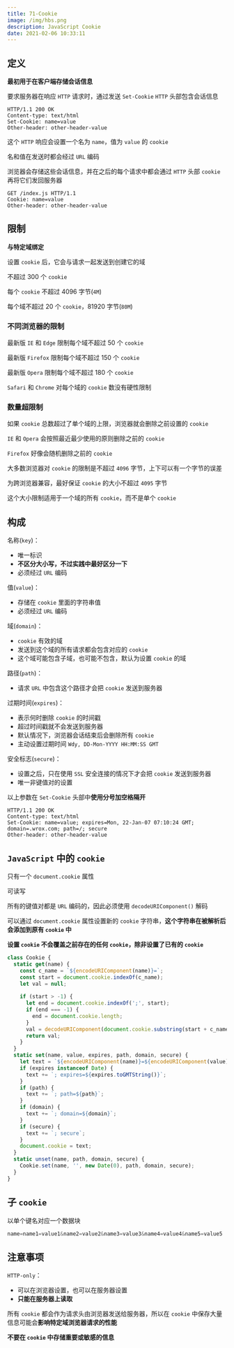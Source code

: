 ```yaml
---
title: 71-Cookie
image: /img/hbs.png
description: JavaScript Cookie
date: 2021-02-06 10:33:11
---
```



## 定义

**最初用于在客户端存储会话信息**

要求服务器在响应 `HTTP` 请求时，通过发送 `Set-Cookie` `HTTP` 头部包含会话信息

```http
HTTP/1.1 200 OK
Content-type: text/html
Set-Cookie: name=value
Other-header: other-header-value
```

这个 `HTTP` 响应会设置一个名为 `name`，值为 `value` 的 `cookie`

名和值在发送时都会经过 `URL` 编码

浏览器会存储这些会话信息，并在之后的每个请求中都会通过 `HTTP` 头部 `cookie` 再将它们发回服务器

```http
GET /index.js HTTP/1.1
Cookie: name=value
Other-header: other-header-value
```

## 限制

**与特定域绑定**

设置 `cookie` 后，它会与请求一起发送到创建它的域

不超过 300 个 `cookie`

每个 `cookie` 不超过 4096 字节(`4M`)

每个域不超过 20 个 `cookie`，81920 字节(`80M`)

### 不同浏览器的限制

最新版 `IE` 和 `Edge` 限制每个域不超过 50 个 `cookie`

最新版 `Firefox` 限制每个域不超过 150 个 `cookie`

最新版 `Opera` 限制每个域不超过 180 个 `cookie`

`Safari` 和 `Chrome` 对每个域的 `cookie` 数没有硬性限制

### 数量超限制

如果 `cookie` 总数超过了单个域的上限，浏览器就会删除之前设置的 `cookie`

`IE` 和 `Opera` 会按照最近最少使用的原则删除之前的 `cookie`

`Firefox` 好像会随机删除之前的 `cookie`

大多数浏览器对 `cookie` 的限制是不超过 `4096` 字节，上下可以有一个字节的误差

为跨浏览器兼容，最好保证 `cookie` 的大小不超过 `4095` 字节

这个大小限制适用于一个域的所有 `cookie`，而不是单个 `cookie`

## 构成

名称(`key`)：
  - 唯一标识
  - **不区分大小写，不过实践中最好区分一下**
  - 必须经过 `URL` 编码

值(`value`)：
  - 存储在 `cookie` 里面的字符串值
  - 必须经过 `URL` 编码

域(`domain`)：
  - `cookie` 有效的域
  - 发送到这个域的所有请求都会包含对应的 `cookie`
  - 这个域可能包含子域，也可能不包含，默认为设置 `cookie` 的域

路径(`path`)：
  - 请求 `URL` 中包含这个路径才会把 `cookie` 发送到服务器

过期时间(`expires`)：
  - 表示何时删除 `cookie` 的时间戳
  - 超过时间戳就不会发送到服务器
  - 默认情况下，浏览器会话结束后会删除所有 `cookie`
  - 主动设置过期时间 `Wdy, DD-Mon-YYYY HH:MM:SS GMT`

安全标志(`secure`)：
  - 设置之后，只在使用 `SSL` 安全连接的情况下才会把 `cookie` 发送到服务器
  - 唯一非键值对的设置

以上参数在 `Set-Cookie` 头部中**使用分号加空格隔开**

```http
HTTP/1.1 200 OK
Content-type: text/html
Set-Cookie: name=value; expires=Mon, 22-Jan-07 07:10:24 GMT; domain=.wrox.com; path=/; secure
Other-header: other-header-value 
```

## `JavaScript` 中的 `cookie`

只有一个 `document.cookie` 属性

可读写

所有的键值对都是 `URL` 编码的，因此必须使用 `decodeURIComponent()` 解码

可以通过 `document.cookie` 属性设置新的 `cookie` 字符串，**这个字符串在被解析后会添加到原有 `cookie` 中**

**设置 `cookie` 不会覆盖之前存在的任何 `cookie`，除非设置了已有的 `cookie`**

```js
class Cookie {
  static get(name) {
    const c_name = `${encodeURIComponent(name)}=`;
    const start = document.cookie.indexOf(c_name);
    let val = null;
    
    if (start > -1) {
      let end = document.cookie.indexOf(';', start);
      if (end === -1) {
        end = document.cookie.length;
      }
      val = decodeURIComponent(document.cookie.substring(start + c_name.length, end));
      return val;
    }
  }
  static set(name, value, expires, path, domain, secure) {
    let text = `${encodeURIComponent(name)}=${encodeURIComponent(value)}`;
    if (expires instanceof Date) {
      text += `; expires=${expires.toGMTString()}`;
    }
    if (path) {
      text += `; path=${path}`;
    }
    if (domain) {
      text += `; domain=${domain}`;
    }
    if (secure) {
      text += `; secure`;
    }
    document.cookie = text;
  }
  static unset(name, path, domain, secure) {
    Cookie.set(name, '', new Date(0), path, domain, secure);
  }
}
```

## 子 `cookie`

以单个键名对应一个数据块

```js
name=name1=value1&name2=value2&name3=value3&name4=value4&name5=value5
```

## 注意事项

`HTTP-only`：
  - 可以在浏览器设置，也可以在服务器设置
  - **只能在服务器上读取**

所有 `cookie` 都会作为请求头由浏览器发送给服务器，所以在 `cookie` 中保存大量信息可能会**影响特定域浏览器请求的性能**

**不要在 `cookie` 中存储重要或敏感的信息**